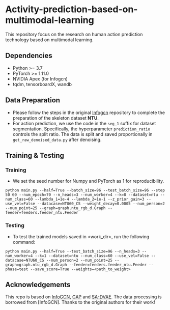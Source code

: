 # Activity-prediction-based-on-multimodal-learning

This repository focus on the research on human action prediction technology based on multimodal learning.

## Dependencies

- Python >= 3.7
- PyTorch >= 1.11.0
- NVIDIA Apex (for Infogcn)
- tqdm, tensorboardX, wandb

## Data Preparation

- Please follow the steps in the original [Infogcn](https://github.com/stnoah1/infogcn) repository to complete the preparation of the skeleton dataset **NTU**.
- For action prediction, we use the code in the `seg_1` suffix for dataset segmentation. Specifically, the hyperparameter `prediction_ratio` controls the split ratio. The data is split and saved proportionally in `get_raw_denoised_data.py` after denoising.

## Training & Testing

### Training
- We set the seed number for Numpy and PyTorch as 1 for reproducibility.


```
python main.py --half=True --batch_size=96 --test_batch_size=96 --step 50 60 --num_epoch=70 --n_heads=3 --num_worker=4 --k=8 --dataset=ntu --num_class=60 --lambda_1=1e-4 --lambda_2=1e-1 --z_prior_gain=3 --use_vel=False --datacase=NTU60_CS --weight_decay=0.0005 --num_person=2 --num_point=25 --graph=graph.ntu_rgb_d.Graph --feeder=feeders.feeder_ntu.Feeder
```

### Testing

- To test the trained models saved in <work_dir>, run the following command:

```
python main.py --half=True --test_batch_size=96 --n_heads=3 --num_worker=4 --k=1 --dataset=ntu --num_class=60 --use_vel=False --datacase=NTU60_CS --num_person=2 --num_point=25 --graph=graph.ntu_rgb_d.Graph --feeder=feeders.feeder_ntu.Feeder --phase=test --save_score=True --weights=<path_to_weight>
```

## Acknowledgements

This repo is based on [InfoGCN](https://github.com/stnoah1/infogcn), [GAP](https://github.com/MartinXM/GAP) and [SA-DVAE](https://github.com/pha123661/SA-DVAE). The data processing is borrowed from [InfoGCN]. Thanks to the original authors for their work!

